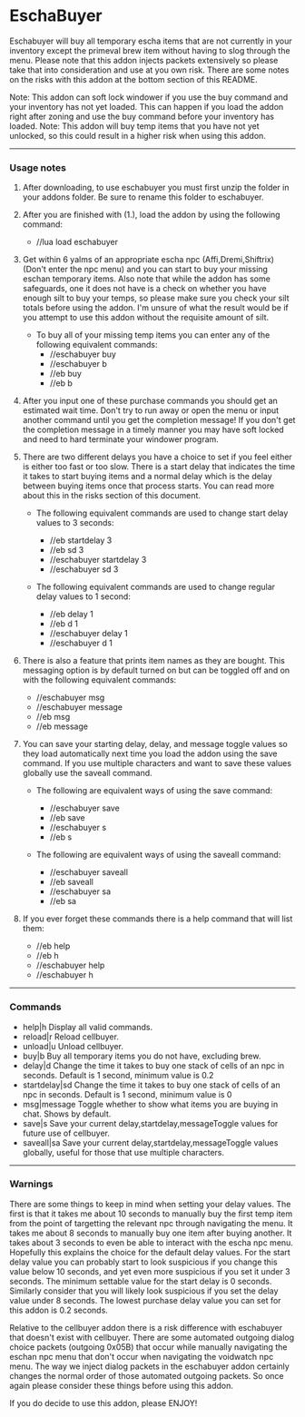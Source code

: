 # EschaBuyer
Eschabuyer will buy all temporary escha items that are not currently in your inventory except the primeval brew item without having to slog through the menu. Please note that this addon injects packets extensively so please take that into consideration and use at you own risk. There are some notes on the risks with this addon at the bottom section of this README.

Note: This addon can soft lock windower if you use the buy command and your inventory has not yet loaded. This can happen if you load the addon right after zoning and use the buy command before your inventory has loaded.
Note: This addon will buy temp items that you have not yet unlocked, so this could result in a higher risk when using this addon.
___
### Usage notes

1. After downloading, to use eschabuyer you must first unzip the folder in your addons folder. Be sure to rename this folder to eschabuyer.

2. After you are finished with (1.), load the addon by using the following command:
    * //lua load eschabuyer

3. Get within 6 yalms of an appropriate escha npc (Affi,Dremi,Shiftrix) (Don't enter the npc menu) and you can start to buy your missing eschan temporary items. Also note that while the addon has some safeguards, one it does not have is a check on whether you have enough silt to buy your temps, so please make sure you check your silt totals before using the addon. I'm unsure of what the result would be if you attempt to use this addon without the requisite amount of silt.

    * To buy all of your missing temp items you can enter any of the following equivalent commands:
        * //eschabuyer buy
        * //eschabuyer b
        * //eb buy
        * //eb b

4. After you input one of these purchase commands you should get an estimated wait time. Don't try to run away or open the menu or input another command until you get the completion message! If you don't get the completion message in a timely manner you may have soft locked and need to hard terminate your windower program.

5. There are two different delays you have a choice to set if you feel either is either too fast or too slow. There is a start delay that indicates the time it takes to start buying items and a normal delay which is the delay between buying items once that process starts. You can read more about this in the risks section of this document.

   * The following equivalent commands are used to change start delay values to 3 seconds:
      * //eb startdelay 3
      * //eb sd 3
      * //eschabuyer startdelay 3
      * //eschabuyer sd 3

   * The following equivalent commands are used to change regular delay values to 1 second:
      * //eb delay 1
      * //eb d 1
      * //eschabuyer delay 1
      * //eschabuyer d 1

6. There is also a feature that prints item names as they are bought. This messaging option is by default turned on but can be toggled off and on with the following equivalent commands:
   * //eschabuyer msg
   * //eschabuyer message
   * //eb msg
   * //eb message

7. You can save your starting delay, delay, and message toggle values so they load automatically next time you load the addon using the save command. If you use multiple characters and want to save these values globally use the saveall command.

   * The following are equivalent ways of using the save command:
      * //eschabuyer save
      * //eb save
      * //eschabuyer s
      * //eb s

   * The following are equivalent ways of using the saveall command:
      * //eschabuyer saveall
      * //eb saveall
      * //eschabuyer sa
      * //eb sa

8. If you ever forget these commands there is a help command that will list them:
   * //eb help
   * //eb h
   * //eschabuyer help
   * //eschabuyer h

___

### Commands
   * help|h Display all valid commands.   
   * reload|r Reload cellbuyer.   
   * unload|u Unload cellbuyer.   
   * buy|b Buy all temporary items you do not have, excluding brew.   
   * delay|d <seconds> Change the time it takes to buy one stack of cells of an npc in seconds. Default is 1 second, minimum value is 0.2   
   * startdelay|sd <seconds> Change the time it takes to buy one stack of cells of an npc in seconds. Default is 1 second, minimum value is 0
   * msg|message Toggle whether to show what items you are buying in chat. Shows by default.   
   * save|s Save your current delay,startdelay,messageToggle values for future use of cellbuyer.   
   * saveall|sa  Save your current delay,startdelay,messageToggle values globally, useful for those that use multiple characters.   

___

### Warnings

There are some things to keep in mind when setting your delay values. The first is that it takes me about 10 seconds to manually buy the first temp item from the point of targetting the relevant npc through navigating the menu. It takes me about 8 seconds to manually buy one item after buying another. It takes about 3 seconds to even be able to interact with the escha npc menu. Hopefully this explains the choice for the default delay values. For the start delay value you can probably start to look suspicious if you change this value below 10 seconds, and yet even more suspicious if you set it under 3 seconds. The minimum settable value for the start delay is 0 seconds. Similarly consider that you will likely look suspicious if you set the delay value under 8 seconds. The lowest purchase delay value you can set for this addon is 0.2 seconds.


Relative to the cellbuyer addon there is a risk difference with eschabuyer that doesn't exist with cellbuyer. There are some automated outgoing dialog choice packets (outgoing 0x05B) that occur while manually navigating the eschan npc menu that don't occur when navigating the voidwatch npc menu. The way we inject dialog packets in the eschabuyer addon certainly changes the normal order of those automated outgoing packets. So once again please consider these things before using this addon.


If you do decide to use this addon, please ENJOY!
